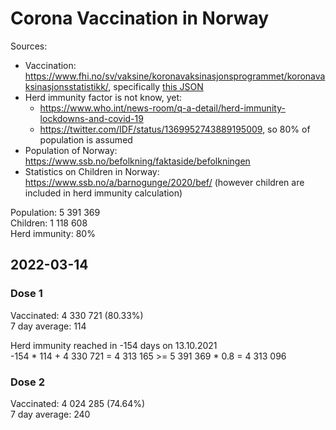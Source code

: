 # Corona Vaccination in Norway

Sources:

- Vaccination: <https://www.fhi.no/sv/vaksine/koronavaksinasjonsprogrammet/koronavaksinasjonsstatistikk/>, specifically [this JSON](https://www.fhi.no/api/chartdata/api/99119)
- Herd immunity factor is not know, yet:
  - <https://www.who.int/news-room/q-a-detail/herd-immunity-lockdowns-and-covid-19>
  - <https://twitter.com/IDF/status/1369952743889195009>, so 80% of population is assumed
- Population of Norway: <https://www.ssb.no/befolkning/faktaside/befolkningen>
- Statistics on Children in Norway: https://www.ssb.no/a/barnogunge/2020/bef/ (however children are included in herd immunity calculation)

Population: 5 391 369  
Children: 1 118 608  
Herd immunity: 80%  

## 2022-03-14

### Dose 1

Vaccinated: 4 330 721 (80.33%)  
7 day average: 114

Herd immunity reached in -154 days on 13.10.2021  
-154 * 114 + 4 330 721 = 4 313 165 >= 5 391 369 * 0.8 = 4 313 096

### Dose 2

Vaccinated: 4 024 285 (74.64%)  
7 day average: 240

